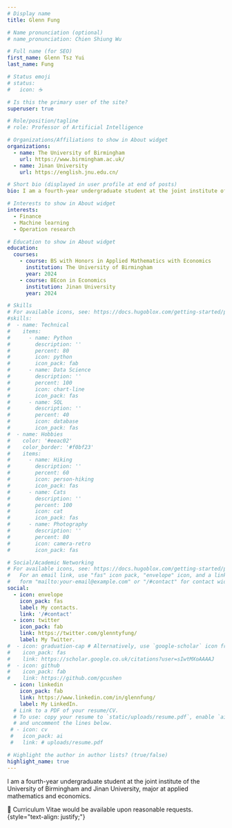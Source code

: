 ```yaml
---
# Display name
title: Glenn Fung

# Name pronunciation (optional)
# name_pronunciation: Chien Shiung Wu

# Full name (for SEO)
first_name: Glenn Tsz Yui
last_name: Fung

# Status emoji
# status:
#   icon: ☕️

# Is this the primary user of the site?
superuser: true

# Role/position/tagline
# role: Professor of Artificial Intelligence

# Organizations/Affiliations to show in About widget
organizations:
  - name: The University of Birmingham
    url: https://www.birmingham.ac.uk/
  - name: Jinan University
    url: https://english.jnu.edu.cn/

# Short bio (displayed in user profile at end of posts)
bio: I am a fourth-year undergraduate student at the joint institute of the University of Birmingham and Jinan University, major at applied mathematics and economics. 

# Interests to show in About widget
interests:
  - Finance
  - Machine learning
  - Operation research

# Education to show in About widget
education:
  courses:
    - course: BS with Honors in Applied Mathematics with Economics
      institution: The University of Birmingham
      year: 2024
    - course: BEcon in Economics
      institution: Jinan University 
      year: 2024

# Skills
# For available icons, see: https://docs.hugoblox.com/getting-started/page-builder/#icons
#skills:
#  - name: Technical
#    items:
#      - name: Python
#        description: ''
#        percent: 80
#        icon: python
#        icon_pack: fab
#      - name: Data Science
#        description: ''
#        percent: 100
#        icon: chart-line
#        icon_pack: fas
#      - name: SQL
#        description: ''
#        percent: 40
#        icon: database
#        icon_pack: fas
#  - name: Hobbies
#    color: '#eeac02'
#    color_border: '#f0bf23'
#    items:
#      - name: Hiking
#        description: ''
#        percent: 60
#        icon: person-hiking
#        icon_pack: fas
#      - name: Cats
#        description: ''
#        percent: 100
#        icon: cat
#        icon_pack: fas
#      - name: Photography
#        description: ''
#        percent: 80
#        icon: camera-retro
#        icon_pack: fas

# Social/Academic Networking
# For available icons, see: https://docs.hugoblox.com/getting-started/page-builder/#icons
#   For an email link, use "fas" icon pack, "envelope" icon, and a link in the
#   form "mailto:your-email@example.com" or "/#contact" for contact widget.
social:
  - icon: envelope
    icon_pack: fas
    label: My contacts. 
    link: '/#contact'
  - icon: twitter
    icon_pack: fab
    link: https://twitter.com/glenntyfung/
    label: My Twitter. 
#  - icon: graduation-cap # Alternatively, use `google-scholar` icon from `ai` icon pack
#    icon_pack: fas
#    link: https://scholar.google.co.uk/citations?user=sIwtMXoAAAAJ
#  - icon: github
#    icon_pack: fab
#    link: https://github.com/gcushen
  - icon: linkedin
    icon_pack: fab
    link: https://www.linkedin.com/in/glennfung/
    label: My LinkedIn. 
  # Link to a PDF of your resume/CV.
  # To use: copy your resume to `static/uploads/resume.pdf`, enable `ai` icons in `params.yaml`,
  # and uncomment the lines below.
 # - icon: cv
 #   icon_pack: ai
 #   link: # uploads/resume.pdf

# Highlight the author in author lists? (true/false)
highlight_name: true
---
```


I am a fourth-year undergraduate student at the joint institute of the University of Birmingham and Jinan University, major at applied mathematics and economics. 

📑 Curriculum Vitae would be available upon reasonable requests. 
{style="text-align: justify;"}
